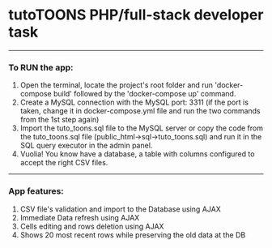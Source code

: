 # tutoTOONS PHP/full-stack developer task

-------------------
### To RUN the app:
1. Open the terminal, locate the project's root folder and run 'docker-compose build' followed by the 'docker-compose up' command.
2. Create a MySQL connection with the MySQL port: 3311 (if the port is taken, change it in docker-compose.yml file and run the two commands from the 1st step again)
3. Import the tuto_toons.sql file to the MySQL server or copy the code from the tuto_toons.sql file (public_html->sql->tuto_toons.sql) and run it in the SQL query executor in the admin panel.
4. Vuolia! You know have a database, a table with columns configured to accept the right CSV files.

-------------------
### App features: 
1. CSV file's validation and import to the Database using AJAX
2. Immediate Data refresh using AJAX
3. Cells editing and rows deletion using AJAX
4. Shows 20 most recent rows while preserving the old data at the DB


